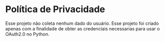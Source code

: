 # Política de Privacidade
Esse projeto não coleta nenhum dado do usuário. Esse projeto foi criado apenas com a finalidade de obter as credenciais necessarias para usar o OAuth2.0 no Python.
